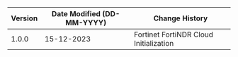 | **Version** | **Date Modified (DD-MM-YYYY)** | **Change History**                          |
|-------------|--------------------------------|---------------------------------------------|
| 1.0.0       | 15-12-2023                     | Fortinet FortiNDR Cloud Initialization      |
